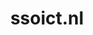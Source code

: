 ---
layout: post
title:  "ssoict.nl"
internal_url:  "/dutchgov/ssoict.nl.html"
subdomains_count: 89
all_subdomains_count: 108
urls_count: 4
ssl_rank: 0
http_rank: 50
url_link: /data/ssoict.nl/urls.txt
all_subdomains_link: /data/ssoict.nl/all_subdomains.txt
subdomains_link: /data/ssoict.nl/subdomains.txt
categories: dutchgov
---